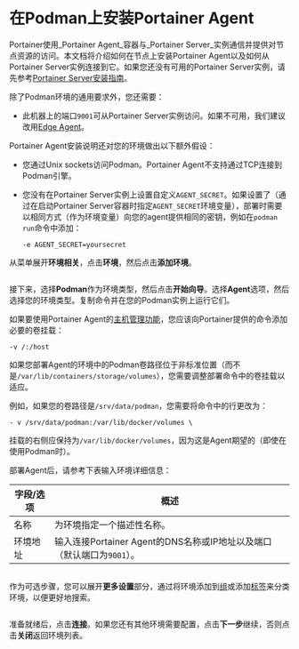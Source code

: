 # 在Podman上安装Portainer Agent

Portainer使用_Portainer Agent_容器与_Portainer Server_实例通信并提供对节点资源的访问。本文档将介绍如何在节点上安装Portainer Agent以及如何从Portainer Server实例连接到它。如果您还没有可用的Portainer Server实例，请先参考[Portainer Server安装指南](../../../../start/install/server/docker/linux.md)。

除了Podman环境的通用要求外，您还需要：

* 此机器上的端口`9001`可从Portainer Server实例访问。如果不可用，我们建议改用[Edge Agent](../docker/edge.md)。

Portainer Agent安装说明还对您的环境做出以下额外假设：

* 您通过Unix sockets访问Podman。Portainer Agent不支持通过TCP连接到Podman引擎。
* 您没有在Portainer Server实例上设置自定义`AGENT_SECRET`。如果设置了（通过在启动Portainer Server容器时指定`AGENT_SECRET`环境变量），部署时需要以相同方式（作为环境变量）向您的agent提供相同的密钥，例如在`podman run`命令中添加：

    `-e AGENT_SECRET=yoursecret`

从菜单展开**环境相关**，点击**环境**，然后点击**添加环境**。

<figure><img src="../../..//assets/2.22-environments-add.gif" alt=""><figcaption></figcaption></figure>

接下来，选择**Podman**作为环境类型，然后点击**开始向导**。选择**Agent**选项，然后选择您的环境类型。复制命令并在您的Podman实例上运行它们。

如果要使用Portainer Agent的[主机管理功能](../../../../user/docker/host/setup.md#enable-host-management-features)，您应该向Portainer提供的命令添加必要的卷挂载：

```
-v /:/host
```

如果您部署Agent的环境中的Podman卷路径位于非标准位置（而不是`/var/lib/containers/storage/volumes`），您需要调整部署命令中的卷挂载以适应。

例如，如果您的卷路径是`/srv/data/podman`，您需要将命令中的行更改为：

```
- v /srv/data/podman:/var/lib/docker/volumes \
```

挂载的右侧应保持为`/var/lib/docker/volumes`，因为这是Agent期望的（即使在使用Podman时）。

部署Agent后，请参考下表输入环境详细信息：

| 字段/选项        | 概述                                                                                                             |
| ------------------- | -------------------------------------------------------------------------------------------------------------------- |
| 名称                | 为环境指定一个描述性名称。                                                                             |
| 环境地址 | 输入连接Portainer Agent的DNS名称或IP地址以及端口（默认端口为`9001`）。 |

<figure><img src="../../..//assets/2.22.0-environments-add-podman-agent.png" alt=""><figcaption></figcaption></figure>

作为可选步骤，您可以展开**更多设置**部分，通过将环境添加到[组](../../groups.md)或添加[标签](../../tags.md)来分类环境，以便更好地搜索。

<figure><img src="../../..//assets/2.18-environments-add-docker-moresettings.png" alt=""><figcaption></figcaption></figure>

准备就绪后，点击**连接**。如果您还有其他环境需要配置，点击**下一步**继续，否则点击**关闭**返回环境列表。

